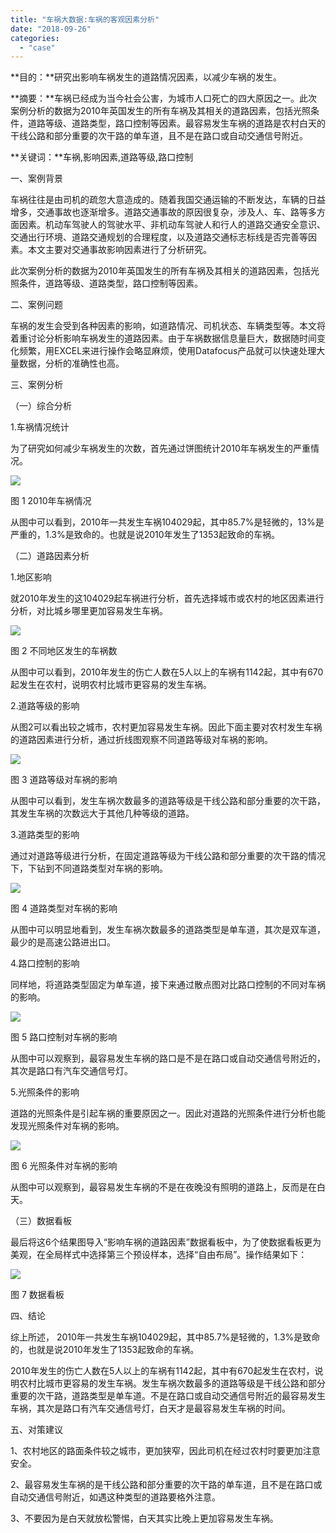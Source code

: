 ```yaml
---
title: "车祸大数据:车祸的客观因素分析"
date: "2018-09-26"
categories: 
  - "case"
---
```


**目的：**研究出影响车祸发生的道路情况因素，以减少车祸的发生。

**摘要：**车祸已经成为当今社会公害，为城市人口死亡的四大原因之一。此次案例分析的数据为2010年英国发生的所有车祸及其相关的道路因素，包括光照条件，道路等级、道路类型，路口控制等因素。最容易发生车祸的道路是农村白天的干线公路和部分重要的次干路的单车道，且不是在路口或自动交通信号附近。

**关键词：**车祸,影响因素,道路等级,路口控制

一、案例背景

车祸往往是由司机的疏忽大意造成的。随着我国交通运输的不断发达，车辆的日益增多，交通事故也逐渐增多。道路交通事故的原因很复杂，涉及人、车、路等多方面因素。机动车驾驶人的驾驶水平、非机动车驾驶人和行人的道路交通安全意识、交通出行环境、道路交通规划的合理程度，以及道路交通标志标线是否完善等因素。本文主要对交通事故影响因素进行了分析研究。

此次案例分析的数据为2010年英国发生的所有车祸及其相关的道路因素，包括光照条件，道路等级、道路类型，路口控制等因素。

二、案例问题

车祸的发生会受到各种因素的影响，如道路情况、司机状态、车辆类型等。本文将着重讨论分析影响车祸发生的道路因素。由于车祸数据信息量巨大，数据随时间变化频繁，用EXCEL来进行操作会略显麻烦，使用Datafocus产品就可以快速处理大量数据，分析的准确性也高。

三、案例分析

（一）综合分析

1.车祸情况统计

为了研究如何减少车祸发生的次数，首先通过饼图统计2010年车祸发生的严重情况。

![](images/word-image-51.png)

图 1 2010年车祸情况

从图中可以看到，2010年一共发生车祸104029起，其中85.7%是轻微的，13%是严重的，1.3%是致命的。也就是说2010年发生了1353起致命的车祸。

（二）道路因素分析

1.地区影响

就2010年发生的这104029起车祸进行分析，首先选择城市或农村的地区因素进行分析，对比城乡哪里更加容易发生车祸。

![](images/word-image-52.png)

图 2 不同地区发生的车祸数

从图中可以看到，2010年发生的伤亡人数在5人以上的车祸有1142起，其中有670起发生在农村，说明农村比城市更容易的发生车祸。

2.道路等级的影响

从图2可以看出较之城市，农村更加容易发生车祸。因此下面主要对农村发生车祸的道路因素进行分析，通过折线图观察不同道路等级对车祸的影响。

![](images/word-image-53.png)

图 3 道路等级对车祸的影响

从图中可以看到，发生车祸次数最多的道路等级是干线公路和部分重要的次干路，其发生车祸的次数远大于其他几种等级的道路。

3.道路类型的影响

通过对道路等级进行分析，在固定道路等级为干线公路和部分重要的次干路的情况下，下钻到不同道路类型对车祸的影响。

![](images/word-image-54.png)

图 4 道路类型对车祸的影响

从图中可以明显地看到，发生车祸次数最多的道路类型是单车道，其次是双车道，最少的是高速公路进出口。

4.路口控制的影响

同样地，将道路类型固定为单车道，接下来通过散点图对比路口控制的不同对车祸的影响。

![](images/word-image-55.png)

图 5 路口控制对车祸的影响

从图中可以观察到，最容易发生车祸的路口是不是在路口或自动交通信号附近的，其次是路口有汽车交通信号灯。

5.光照条件的影响

道路的光照条件是引起车祸的重要原因之一。因此对道路的光照条件进行分析也能发现光照条件对车祸的影响。

![](images/word-image-56.png)

图 6 光照条件对车祸的影响

从图中可以观察到，最容易发生车祸的不是在夜晚没有照明的道路上，反而是在白天。

（三）数据看板

最后将这6个结果图导入“影响车祸的道路因素”数据看板中，为了使数据看板更为美观，在全局样式中选择第三个预设样本，选择“自由布局”。操作结果如下：

![](images/word-image-57.png)

图 7 数据看板

四、结论

综上所述， 2010年一共发生车祸104029起，其中85.7%是轻微的，1.3%是致命的，也就是说2010年发生了1353起致命的车祸。

2010年发生的伤亡人数在5人以上的车祸有1142起，其中有670起发生在农村，说明农村比城市更容易的发生车祸。发生车祸次数最多的道路等级是干线公路和部分重要的次干路，道路类型是单车道。不是在路口或自动交通信号附近的最容易发生车祸，其次是路口有汽车交通信号灯，白天才是最容易发生车祸的时间。

五、对策建议

1、农村地区的路面条件较之城市，更加狭窄，因此司机在经过农村时要更加注意安全。

2、最容易发生车祸的是干线公路和部分重要的次干路的单车道，且不是在路口或自动交通信号附近，如遇这种类型的道路要格外注意。

3、不要因为是白天就放松警惕，白天其实比晚上更加容易发生车祸。
